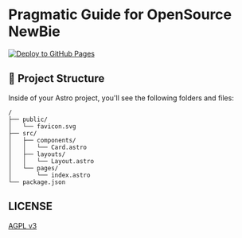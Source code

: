 # Pragmatic Guide for OpenSource NewBie
[![Deploy to GitHub Pages](https://github.com/Linux-CN/pragmatic-guide/actions/workflows/deploy.yml/badge.svg)](https://github.com/Linux-CN/pragmatic-guide/actions/workflows/deploy.yml)

## 🚀 Project Structure

Inside of your Astro project, you'll see the following folders and files:

```text
/
├── public/
│   └── favicon.svg
├── src/
│   ├── components/
│   │   └── Card.astro
│   ├── layouts/
│   │   └── Layout.astro
│   └── pages/
│       └── index.astro
└── package.json
```


## LICENSE
[AGPL v3](LICENSE)